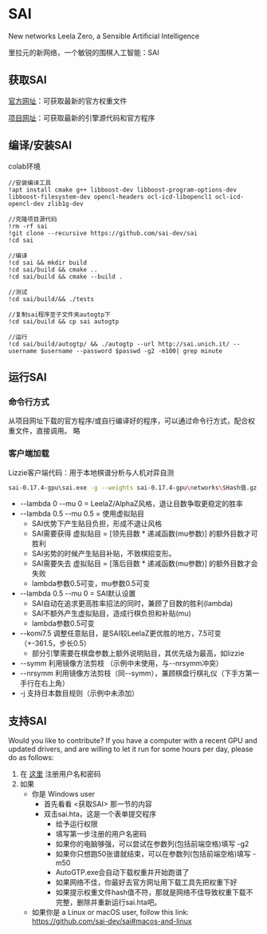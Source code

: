 # SAI

New networks Leela Zero, a Sensible Artificial Intelligence

里拉元的新网络，一个敏锐的围棋人工智能：SAI

## 获取SAI

[官方网址](http://sai.unich.it)：可获取最新的官方权重文件

[项目网址](https://github.com/sai-dev/sai/releases/)：可获取最新的引擎源代码和官方程序


## 编译/安装SAI
colab环境

```colab
//安装编译工具
!apt install cmake g++ libboost-dev libboost-program-options-dev libboost-filesystem-dev opencl-headers ocl-icd-libopencl1 ocl-icd-opencl-dev zlib1g-dev

//克隆项目源代码
!rm -rf sai
!git clone --recursive https://github.com/sai-dev/sai
!cd sai

//编译
!cd sai && mkdir build
!cd sai/build && cmake ..
!cd sai/build && cmake --build .

//测试
!cd sai/build/&& ./tests

//复制sai程序至子文件夹autogtp下
!cd sai/build && cp sai autogtp

//运行
!cd sai/build/autogtp/ && ./autogtp --url http://sai.unich.it/ --username $username --password $passwd -g2 -m100| grep minute
```

## 运行SAI

### 命令行方式

从项目网址下载的官方程序/或自行编译好的程序，可以通过命令行方式，配合权重文件，直接调用。
略
### 客户端加载

Lizzie客户端代码：用于本地棋谱分析与人机对弈自测
```bash
sai-0.17.4-gpu\sai.exe -g --weights sai-0.17.4-gpu\networks\$Hash值.gz --noponder -b 0 -p 0 -v 0 -r 3 -m 0 --gpu 0 --gpu 1 --lambda 0.5 --mu 0 --komi 7.5 --nrsymm --timemanage auto
```

* --lambda 0 --mu 0 = LeelaZ/AlphaZ风格，退让目数争取更稳定的胜率
* --lambda 0.5 --mu 0.5 = 使用虚拟贴目
    * SAI优势下产生贴目负担，形成不退让风格
    * SAI需要获得 虚拟贴目 = [领先目数 * 递减函数(mu参数)] 的额外目数才可胜利
    * SAI劣势的时候产生贴目补贴，不致棋招变形。
    * SAI需要失去 虚拟贴目 = [落后目数 * 递减函数(mu参数)] 的额外目数才会失败
    * lambda参数0.5可变，mu参数0.5可变
* --lambda 0.5 --mu 0 = SAI默认设置
    * SAI自动在追求更高胜率招法的同时，兼顾了目数的胜利(lambda)
    * SAI不额外产生虚拟贴目，造成行棋负担和补贴(mu)
    * lambda参数0.5可变
* --komi7.5 调整任意贴目，是SAI较LeelaZ更优胜的地方，7.5可变（+-361.5，步长0.5）
   * 部分引擎需要在棋盘参数上额外说明贴目，其优先级为最高，如lizzie
* --symm 利用镜像方法剪枝 （示例中未使用，与--nrsymm冲突）
* --nrsymm 利用镜像方法剪枝（同--symm），兼顾棋盘行棋礼仪（下手方第一手行在右上角）
* -j 支持日本数目规则（示例中未添加）

## 支持SAI

Would you like to contribute? If you have a computer with a recent GPU and updated drivers, and are willing to let it run for some hours per day, please do as follows:

1. 在 [这里](http://sai.unich.it/user-request) 注册用户名和密码
2. 如果
    * 你是 Windows user
        * 首先看看 <获取SAI> 那一节的内容
        * 双击sai.hta，这是一个表单提交程序
            * 给予运行权限
            * 填写第一步注册的用户名密码
            * 如果你的电脑够强，可以尝试在参数列(包括前端空格)填写 -g2
            * 如果你只想跑50张谱就结束，可以在参数列(包括前端空格)填写 -m50
            * AutoGTP.exe会自动下载权重并开始跑谱了
            * 如果网络不佳，你最好去官方网址用下载工具先把权重下好
            * 如果提示权重文件hash值不符，那就是网络不佳导致权重下载不完整，删除并重新运行sai.hta吧。
    * 如果你是 a Linux or macOS user, follow this link: https://github.com/sai-dev/sai#macos-and-linux
